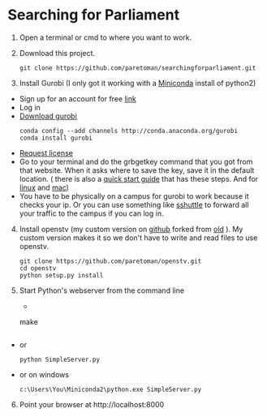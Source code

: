 # Searching for Parliament

1. Open a terminal or cmd to where you want to work.

2. Download this project.
    ```
	git clone https://github.com/paretoman/searchingforparliament.git
	```

3. Install Gurobi (I only got it working with a [Miniconda](https://conda.io/miniconda.html) install of python2)
 * Sign up for an account for free [link](http://www.gurobi.com/registration/download-reg)
 *  Log in
 * [Download gurobi](http://www.gurobi.com/downloads/download-center)
    ```
	conda config --add channels http://conda.anaconda.org/gurobi
	conda install gurobi
    ```
 * [Request license](https://user.gurobi.com/download/licenses/free-academic)	
 * Go to your terminal and do the grbgetkey command that you got from that website.  When it asks where to save the key, save it in the default location. ( there is also a [quick start guide](https://www.gurobi.com/documentation/7.0/quickstart_windows/index.html) that has these steps.  And for [linux](https://www.gurobi.com/documentation/7.0/quickstart_linux/index.html) and [mac](https://www.gurobi.com/documentation/7.0/quickstart_mac/index.html))
 * You have to be physically on a campus for gurobi to work because it checks your ip.  Or you can use something like [sshuttle](https://superuser.com/questions/62303/how-can-i-tunnel-all-of-my-network-traffic-through-ssh) to forward all your traffic to the campus if you can log in.

4. Install openstv (my custom version on [github](https://github.com/paretoman/openstv) forked from [old](https://github.com/Conservatory/openstv) ).  My custom version makes it so we don't have to write and read files to use openstv.
    ```
	git clone https://github.com/paretoman/openstv.git
	cd openstv
    python setup.py install
    ```

5. Start Python's webserver from the command line
   * ```
    make
    ```
 *	or
	```
    python SimpleServer.py
    ```
 *	or on windows
	```
    c:\Users\You\Miniconda2\python.exe SimpleServer.py
    ```
6. Point your browser at http://localhost:8000

